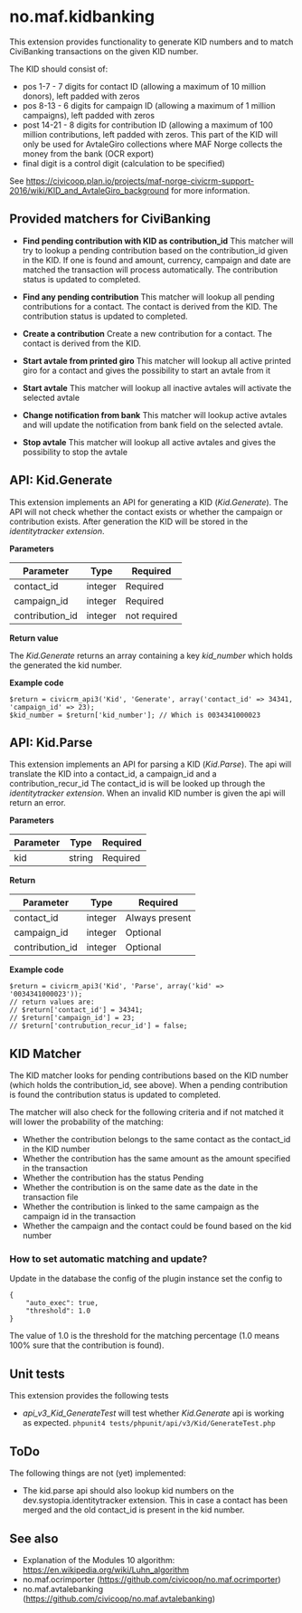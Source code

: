 # no.maf.kidbanking

This extension provides functionality to generate KID numbers and to match CiviBanking transactions on the given KID number.

The KID should consist of:

* pos 1-7 - 7 digits for contact ID (allowing a maximum of 10 million donors), left padded with zeros
* pos 8-13 - 6 digits for campaign ID (allowing a maximum of 1 million campaigns), left padded with zeros
* post 14-21 - 8 digits for contribution ID (allowing a maximum of 100 million contributions, left padded with zeros. This part of the KID will only be used for AvtaleGiro collections where MAF Norge collects the money from the bank (OCR export)
* final digit is a control digit (calculation to be specified)

See https://civicoop.plan.io/projects/maf-norge-civicrm-support-2016/wiki/KID_and_AvtaleGiro_background for more information.

## Provided matchers for CiviBanking

* **Find pending contribution with KID as contribution_id** This matcher will try to lookup a pending contribution based on the contribution_id given in the KID. If one is found and amount, currency, campaign and date are matched the transaction will process automatically. The contribution status is updated to completed.
* **Find any pending contribution** This matcher will lookup all pending contributions for a contact. The contact is derived from the KID. The contribution status is updated to completed.
* **Create a contribution** Create a new contribution for a contact. The contact is derived from the KID.

* **Start avtale from printed giro** This matcher will lookup all active printed giro for a contact and gives the possibility to start an avtale from it
* **Start avtale** This matcher will lookup all inactive avtales will activate the selected avtale
* **Change notification from bank** This matcher will lookup active avtales and will update the notification from bank field on the selected avtale.
* **Stop avtale** This matcher will lookup all active avtales and gives the possibility to stop the avtale

## API: Kid.Generate

This extension implements an API for generating a KID (_Kid.Generate_).
The API will not check whether the contact exists or whether the campaign or contribution exists.
After generation the KID will be stored in the _identitytracker extension_.

**Parameters**

| Parameter   	        | Type   	| Required  	|
|-----------------------|-----------|---------------|
| contact_id            | integer   | Required      |
| campaign_id           | integer   | Required      |
| contribution_id       | integer   | not required  |

**Return value**

The _Kid.Generate_ returns an array containing a key _kid_number_ which holds the generated the kid number.

**Example code**

    $return = civicrm_api3('Kid', 'Generate', array('contact_id' => 34341, 'campaign_id' => 23);
    $kid_number = $return['kid_number']; // Which is 0034341000023

## API: Kid.Parse

This extension implements an API for parsing a KID (_Kid.Parse_).
The api will translate the KID into a contact_id, a campaign_id and a contribution_recur_id 
The contact_id is will be looked up through the _identitytracker extension_. 
When an invalid KID number is given the api will return an error. 

**Parameters**

| Parameter             | Type      | Required       |
|-----------------------|-----------|----------------|
| kid                   | string    | Required       |

**Return**

| Parameter   	        | Type   	| Required  	 |
|-----------------------|-----------|----------------|
| contact_id            | integer   | Always present |
| campaign_id           | integer   | Optional       |
| contribution_id       | integer   | Optional       |

**Example code**

    $return = civicrm_api3('Kid', 'Parse', array('kid' => '0034341000023'));
    // return values are:
    // $return['contact_id'] = 34341;
    // $return['campaign_id'] = 23;
    // $return['contrubution_recur_id'] = false;
    
## KID Matcher

The KID matcher looks for pending contributions based on the KID number (which holds the contribution_id, see above). 
When a pending contribution is found the contribution status is updated to completed.

The matcher will also check for the following criteria and if not matched it will lower the probability of the matching:

* Whether the contribution belongs to the same contact as the contact_id in the KID number
* Whether the contribution has the same amount as the amount specified in the transaction
* Whether the contribution has the status Pending
* Whether the contribution is on the same date as the date in the transaction file
* Whether the contribution is linked to the same campaign as the campaign id in the transaction
* Whether the campaign and the contact could be found based on the kid number

### How to set automatic matching and update?

Update in the database the config of the plugin instance set the config to

    {
    	"auto_exec": true,
        "threshold": 1.0
    }

The value of 1.0 is the threshold for the matching percentage (1.0 means 100% sure that the contribution is found).

## Unit tests

This extension provides the following tests

* _api_v3_Kid_GenerateTest_ will test whether _Kid.Generate_ api is working as expected.
    `phpunit4 tests/phpunit/api/v3/Kid/GenerateTest.php`

## ToDo

The following things are not (yet) implemented:

* The kid.parse api should also lookup kid numbers on the dev.systopia.identitytracker extension. This in case a contact has been merged and the old contact_id is present in the kid number.

## See also

* Explanation of the Modules 10 algorithm: https://en.wikipedia.org/wiki/Luhn_algorithm
* no.maf.ocrimporter (https://github.com/civicoop/no.maf.ocrimporter)
* no.maf.avtalebanking (https://github.com/civicoop/no.maf.avtalebanking)



